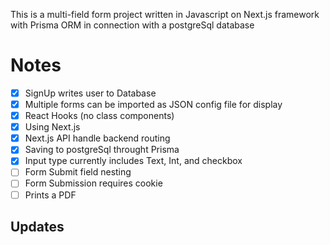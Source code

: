 This is a multi-field form project written in Javascript on Next.js framework with Prisma ORM in connection with a postgreSql database 

# Notes

  - [x] SignUp writes user to Database
  - [x] Multiple forms can be imported as JSON config file for display
  - [x] React Hooks (no class components)
  - [x] Using Next.js
  - [x] Next.js API handle backend routing
  - [x] Saving to postgreSql throught Prisma
  - [x] Input type currently includes Text, Int, and checkbox
  - [ ] Form Submit field nesting
  - [ ] Form Submission requires cookie
  - [ ] Prints a PDF

## Updates

